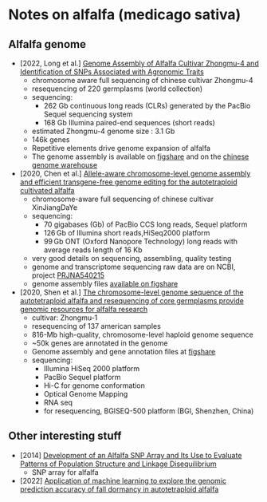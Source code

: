 # Notes on alfalfa (medicago sativa)

## Alfalfa genome

* [2022, Long et al.] [Genome Assembly of Alfalfa Cultivar Zhongmu-4 and Identification of SNPs Associated with Agronomic Traits](https://www.sciencedirect.com/science/article/pii/S1672022922000031)
	* chromosome aware full sequencing of chinese cultivar Zhongmu-4
	* resequencing of 220 germplasms (world collection)
	* sequencing:
		* 262 Gb continuous long reads (CLRs) generated by the PacBio Sequel sequencing system
		* 168 Gb Illumina paired-end sequences (short reads)
	* estimated Zhongmu-4 genome size : 3.1 Gb
	* 146k genes
	* Repetitive elements drive genome expansion of alfalfa
	* The genome assembly is available on [figshare](https://figshare.com/s/fb4ba8e0b871007a9e6c) and on the [chinese genome warehouse](https://ngdc.cncb.ac.cn/gwh/)
* [2020, Chen et al.] [Allele-aware chromosome-level genome assembly and efficient 
  transgene-free genome editing for the autotetraploid cultivated alfalfa](https://www.nature.com/articles/s41467-020-16338-x)
	* chromosome-aware full sequencing of chinese cultivar XinJiangDaYe
	* sequencing:
		* 70 gigabases (Gb) of PacBio CCS long reads, Sequel platform
		* 126 Gb of Illumina short reads,HiSeq2000 platform
		* 99 Gb ONT (Oxford Nanopore Technology) long reads with average reads length of 16 Kb
	* very good details on sequencing, assembling, quality testing
	* genome and transcriptome sequencing raw data are on NCBI, project [PRJNA540215](https://www.ncbi.nlm.nih.gov/bioproject/PRJNA540215)
	* genome assembly files [available on figshare](https://figshare.com/projects/whole_genome_sequencing_and_assembly_of_Medicago_sativa/66380)
* [2020, Shen et al.] [The chromosome-level genome sequence of the autotetraploid alfalfa and resequencing of core germplasms provide genomic resources for alfalfa research](https://www.sciencedirect.com/science/article/pii/S1674205220302161)
	* cultivar: Zhongmu-1
	* resequencing of 137 american samples
	* 816-Mb high-quality, chromosome-level haploid genome sequence
	* ~50k genes are annotated in the genome
	* Genome assembly and gene annotation files at [figshare](https://figshare.com/articles/dataset/Medicago_sativa_genome_and_annotation_files/12623960)
	* sequencing:
		* Illumina HiSeq 2000 platform
		* PacBio Sequel platform
		* Hi-C for genome conformation
		* Optical Genome Mapping
		* RNA seq
		* for resequencing, BGISEQ-500 platform (BGI, Shenzhen, China)

## Other interesting stuff

* [2014] [Development of an Alfalfa SNP Array and Its Use to Evaluate Patterns of Population Structure and Linkage Disequilibrium](https://journals.plos.org/plosone/article?id=10.1371/journal.pone.0084329)
  * SNP array for alfalfa
* [2022] [Application of machine learning to explore the genomic prediction accuracy of fall dormancy in autotetraploid alfalfa](https://academic.oup.com/hr/article/10/1/uhac225/6751727?login=false)
